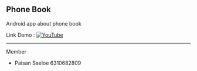 ## Phone Book
Android app about phone book

Link Demo : 
[![YouTube](https://img.shields.io/badge/YouTube-%23FF0000.svg?style=for-the-badge&logo=YouTube&logoColor=white)](https://www.youtube.com/)
<hr>

Member
- Paisan Saeloe 6310682809
